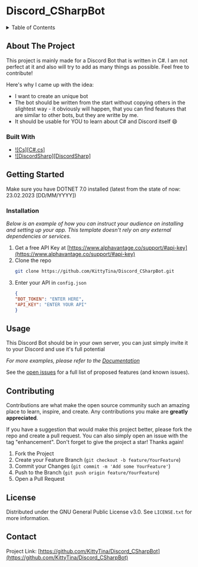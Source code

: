 # Discord_CSharpBot

<!-- TABLE OF CONTENTS -->
<details>
  <summary>Table of Contents</summary>
  <ol>
    <li>
      <a href="#about-the-project">About The Project</a>
      <ul>
        <li><a href="#built-with">Built With</a></li>
      </ul>
    </li>
    <li>
      <a href="#getting-started">Getting Started</a>
      <ul>
        <li><a href="#prerequisites">Prerequisites</a></li>
        <li><a href="#installation">Installation</a></li>
      </ul>
    </li>
    <li><a href="#usage">Usage</a></li>
    <li><a href="#contributing">Contributing</a></li>
    <li><a href="#license">License</a></li>
    <li><a href="#contact">Contact</a></li>
    <li><a href="#acknowledgments">Acknowledgments</a></li>
  </ol>
</details>



<!-- ABOUT THE PROJECT -->
## About The Project

This project is mainly made for a Discord Bot that is written in C#. I am not perfect at it and also will try to add as many things as possible. Feel free to contribute!

Here's why I came up with the idea:
* I want to create an unique bot
* The bot should be written from the start without copying others in the slightest way - it obviously will happen, that you can find features that are similar to other bots, but they are writte by me.
* It should be usable for YOU to learn about C# and Discord itself :smile:


### Built With

* [![Cs][C#.cs]][CSharp-url]
* [![DiscordSharp][DiscordSharp]][DiscordSharp-url]


<!-- GETTING STARTED -->
## Getting Started

Make sure you have DOTNET 7.0 installed (latest from the state of now: 23.02.2023 [DD/MM/YYYY])

### Installation

_Below is an example of how you can instruct your audience on installing and setting up your app. This template doesn't rely on any external dependencies or services._

1. Get a free API Key at [https://www.alphavantage.co/support/#api-key](https://www.alphavantage.co/support/#api-key)
2. Clone the repo
   ```sh
   git clone https://github.com/KittyTina/Discord_CSharpBot.git
   ```
3. Enter your API in `config.json`
   ```json
   {
   "BOT_TOKEN": "ENTER HERE",
   "API_KEY": "ENTER YOUR API"
   }
   ```



<!-- USAGE EXAMPLES -->
## Usage

This Discord Bot should be in your own server, you can just simply invite it to your Discord and use it's full potential

_For more examples, please refer to the [Documentation](https://discordnet.dev/guides/getting_started/first-bot.html)_


See the [open issues](https://github.com/KittyTina/Discord_CSharpBot/issues) for a full list of proposed features (and known issues).


<!-- CONTRIBUTING -->
## Contributing

Contributions are what make the open source community such an amazing place to learn, inspire, and create. Any contributions you make are **greatly appreciated**.

If you have a suggestion that would make this project better, please fork the repo and create a pull request. You can also simply open an issue with the tag "enhancement".
Don't forget to give the project a star! Thanks again!

1. Fork the Project
2. Create your Feature Branch (`git checkout -b feature/YourFeature`)
3. Commit your Changes (`git commit -m 'Add some YourFeature'`)
4. Push to the Branch (`git push origin feature/YourFeature`)
5. Open a Pull Request


<!-- LICENSE -->
## License

Distributed under the GNU General Public License v3.0. See `LICENSE.txt` for more information.


<!-- CONTACT -->
## Contact

Project Link: [https://github.com/KittyTina/Discord_CSharpBot](https://github.com/KittyTina/Discord_CSharpBot)

[contributors-url]: https://github.com/KittyTina/Discord_CSharpBot/graphs/contributors
[DiscordSharp-url]: https://discordnet.dev/guides/getting_started/first-bot.html
[CSharp-url]: https://learn.microsoft.com/en-us/dotnet/csharp/
